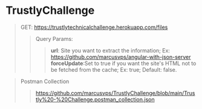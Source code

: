 # TrustlyChallenge

> GET: https://trustlytechnicalchallenge.herokuapp.com/files
>> Query Params: 
>>> <b>url</b>: Site you want to extract the information; Ex:  https://github.com/marcusvps/angular-with-json-server<br/>
>>> <b>forceUpdate</b>:Set to true if you want the site's HTML not to be fetched from the cache; Ex: true; Default: false.


> Postman Collection
>> https://github.com/marcusvps/TrustlyChallenge/blob/main/Trustly%20-%20Challenge.postman_collection.json


